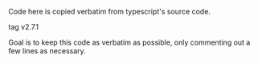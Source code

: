 Code here is copied verbatim from typescript's source code.

tag v2.7.1

Goal is to keep this code as verbatim as possible, only commenting out a few lines as necessary.